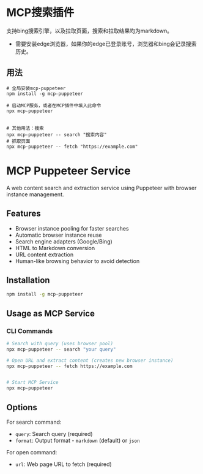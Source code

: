 # MCP搜索插件

支持bing搜索引擎，以及拉取页面，搜索和拉取结果均为markdown。
* 需要安装edge浏览器，如果你的edge已登录账号，浏览器和bing会记录搜索历史。

## 用法

```
# 全局安装mcp-puppeteer
npm install -g mcp-puppeteer

# 启动MCP服务，或者在MCP插件中填入此命令
npx mcp-puppeteer


# 其他用法：搜索
npx mcp-puppeteer -- search "搜索内容"
# 抓取页面
npx mcp-puppeteer -- fetch "https://example.com"
```

# MCP Puppeteer Service

A web content search and extraction service using Puppeteer with browser instance management.


## Features

- Browser instance pooling for faster searches
- Automatic browser instance reuse
- Search engine adapters (Google/Bing)
- HTML to Markdown conversion
- URL content extraction
- Human-like browsing behavior to avoid detection

## Installation

```bash
npm install -g mcp-puppeteer
```

## Usage as MCP Service

### CLI Commands

```bash
# Search with query (uses browser pool)
npx mcp-puppeteer -- search "your query"

# Open URL and extract content (creates new browser instance)
npx mcp-puppeteer -- fetch https://example.com


# Start MCP Service
npx mcp-puppeteer

```

## Options

For search command:
- `query`: Search query (required)
- `format`: Output format - `markdown` (default) or `json`

For open command:
- `url`: Web page URL to fetch (required)